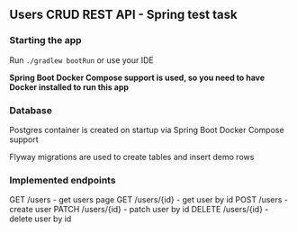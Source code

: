 ## Users CRUD REST API - Spring test task

### Starting the app

Run `./gradlew bootRun` or use your IDE

**Spring Boot Docker Compose support is used, so you need to have Docker installed to run this app**

### Database

Postgres container is created on startup via Spring Boot Docker Compose support

Flyway migrations are used to create tables and insert demo rows

### Implemented endpoints

GET /users - get users page
GET /users/{id} - get user by id
POST /users - create user
PATCH /users/{id} - patch user by id
DELETE /users/{id} - delete user by id
